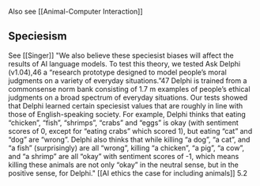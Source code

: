 Also see [[Animal-Computer Interaction]]

## Speciesism
See [[Singer]]
"We also believe these speciesist biases will affect the results of AI language models. To test this theory, we tested Ask Delphi (v1.04),46 a “research prototype designed to model people’s moral judgments on a variety of everyday situations.”47 Delphi is trained from a commonsense norm bank consisting of 1.7 m examples of people’s ethical judgments on a broad spectrum of everyday situations. Our tests showed that Delphi learned certain speciesist values that are roughly in line with those of English-speaking society. For example, Delphi thinks that eating “chicken”, “fish”, “shrimps”, “crabs” and “eggs” is okay (with sentiment scores of 0, except for “eating crabs” which scored 1), but eating “cat” and “dog” are “wrong”. Delphi also thinks that while killing “a dog”, “a cat”, and “a fish” (surprisingly) are all “wrong”, killing “a chicken”, “a pig”, “a cow”, and “a shrimp” are all “okay” with sentiment scores of -1, which means killing these animals are not only “okay” in the neutral sense, but in the positive sense, for Delphi." [[AI ethics the case for including animals]] 5.2